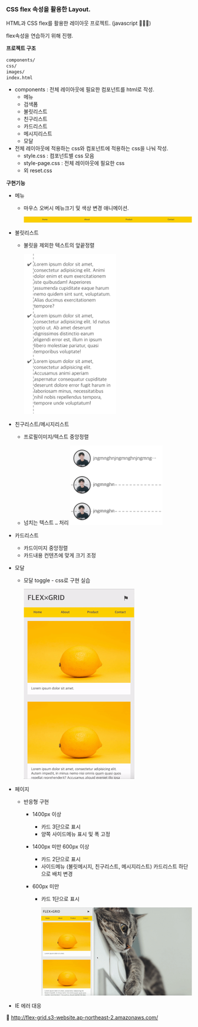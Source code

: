 

### CSS flex 속성을 활용한 Layout.

HTML과 CSS flex를 활용한 레이아웃 프로젝트. (javascript 🙅🏻‍♂️)

flex속성을 연습하기 위해 진행.



**프로젝트 구조**

```
components/
css/
images/
index.html
```

- components : 전체 레이아웃에 필요한 컴포넌트를 html로 작성. 
    - 메뉴
    - 검색폼
    - 불릿리스트
    - 친구리스트
    - 카드리스트
    - 메시지리스트
    - 모달
- 전체 레이아웃에 적용하는 css와 컴포넌트에 적용하는 css을 나눠 작성.
    - style.css : 컴포넌트별 css 모음
    - style-page.css : 전체 레이아웃에 필요한 css
    - 외 reset.css

**구현기능**

- 메뉴 
  
    - 마우스 오버시 메뉴크기 및 색상 변경 애니메이션.
    
        ![](./readme/gif/menu.gif)

- 불릿리스트
  
    - 불릿을 제외한 텍스트의 앞끝정렬
    
        <img src="./readme/bullet-list.png" width="250px" />
    
- 친구리스트/메시지리스트
    - 프로필이미지/텍스트 중앙정렬

    - 넘치는 텍스트 `…` 처리
        <img src="./readme/friend-list.png"  width="250px" />


- 카드리스트
    - 카드이미지 중앙정렬
    - 카드내용 컨텐츠에 맞게 크기 조정
    
- 모달
  
    - 모달 toggle - css로 구현 실습
    
        <img src="./readme/gif/css-modal.gif"  width="300px" />
    
- 페이지
    - 반응형 구현
        - 1400px 이상
        
            - 카드 3단으로 표시
            - 양쪽 사이드메뉴 표시 및 폭 고정
        
        - 1400px 미만 600px 이상
        
            - 카드 2단으로 표시
            - 사이드메뉴 (불릿메시지, 친구리스트, 메시지리스트) 카드리스트 하단으로 배치 변경
        
        - 600px 미만
        
            - 카드 1단으로 표시
        
                ![](./readme/gif/responsive.gif)
    
- IE 에러 대응



🔗 http://flex-grid.s3-website.ap-northeast-2.amazonaws.com/